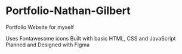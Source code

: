 # Portfolio-Nathan-Gilbert
Portfolio Website for myself

Uses Fontawesome icons
Built with basic HTML, CSS and JavaScript
Planned and Designed with Figma
